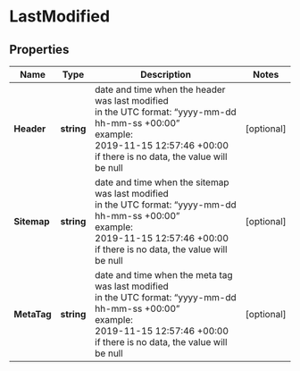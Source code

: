 # LastModified


## Properties

| Name | Type | Description | Notes |
|------------ | ------------- | ------------- | -------------|
**Header** | **string** | date and time when the header was last modified<br>in the UTC format: “yyyy-mm-dd hh-mm-ss +00:00”<br>example:<br>2019-11-15 12:57:46 +00:00<br>if there is no data, the value will be null |[optional]|
**Sitemap** | **string** | date and time when the sitemap was last modified<br>in the UTC format: “yyyy-mm-dd hh-mm-ss +00:00”<br>example:<br>2019-11-15 12:57:46 +00:00<br>if there is no data, the value will be null |[optional]|
**MetaTag** | **string** | date and time when the meta tag was last modified<br>in the UTC format: “yyyy-mm-dd hh-mm-ss +00:00”<br>example:<br>2019-11-15 12:57:46 +00:00<br>if there is no data, the value will be null |[optional]|